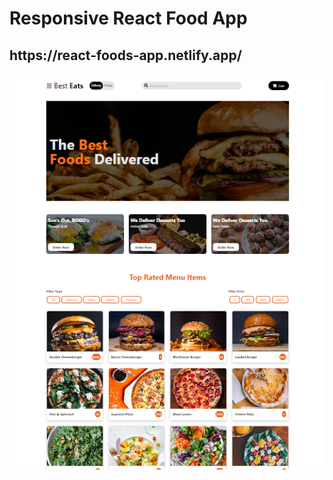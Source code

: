 # Responsive React Food App

<h2>https://react-foods-app.netlify.app/</h2>

![](./src/assets/image/ss.png)

